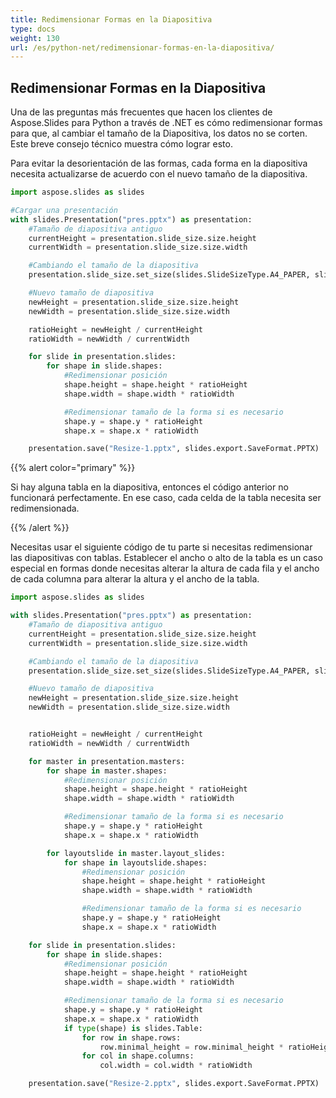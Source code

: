 ```yaml
---
title: Redimensionar Formas en la Diapositiva
type: docs
weight: 130
url: /es/python-net/redimensionar-formas-en-la-diapositiva/
---
```


## **Redimensionar Formas en la Diapositiva**
Una de las preguntas más frecuentes que hacen los clientes de Aspose.Slides para Python a través de .NET es cómo redimensionar formas para que, al cambiar el tamaño de la Diapositiva, los datos no se corten. Este breve consejo técnico muestra cómo lograr esto.

Para evitar la desorientación de las formas, cada forma en la diapositiva necesita actualizarse de acuerdo con el nuevo tamaño de la diapositiva.

```py
import aspose.slides as slides

#Cargar una presentación
with slides.Presentation("pres.pptx") as presentation:
    #Tamaño de diapositiva antiguo
    currentHeight = presentation.slide_size.size.height
    currentWidth = presentation.slide_size.size.width

    #Cambiando el tamaño de la diapositiva
    presentation.slide_size.set_size(slides.SlideSizeType.A4_PAPER, slides.SlideSizeScaleType.DO_NOT_SCALE)

    #Nuevo tamaño de diapositiva
    newHeight = presentation.slide_size.size.height
    newWidth = presentation.slide_size.size.width

    ratioHeight = newHeight / currentHeight
    ratioWidth = newWidth / currentWidth

    for slide in presentation.slides:
        for shape in slide.shapes:
            #Redimensionar posición
            shape.height = shape.height * ratioHeight
            shape.width = shape.width * ratioWidth

            #Redimensionar tamaño de la forma si es necesario 
            shape.y = shape.y * ratioHeight
            shape.x = shape.x * ratioWidth

    presentation.save("Resize-1.pptx", slides.export.SaveFormat.PPTX)
```

{{% alert color="primary" %}} 

Si hay alguna tabla en la diapositiva, entonces el código anterior no funcionará perfectamente. En ese caso, cada celda de la tabla necesita ser redimensionada.

{{% /alert %}} 

Necesitas usar el siguiente código de tu parte si necesitas redimensionar las diapositivas con tablas. Establecer el ancho o alto de la tabla es un caso especial en formas donde necesitas alterar la altura de cada fila y el ancho de cada columna para alterar la altura y el ancho de la tabla.

```py
import aspose.slides as slides

with slides.Presentation("pres.pptx") as presentation:
    #Tamaño de diapositiva antiguo
    currentHeight = presentation.slide_size.size.height
    currentWidth = presentation.slide_size.size.width

    #Cambiando el tamaño de la diapositiva
    presentation.slide_size.set_size(slides.SlideSizeType.A4_PAPER, slides.SlideSizeScaleType.DO_NOT_SCALE)

    #Nuevo tamaño de diapositiva
    newHeight = presentation.slide_size.size.height
    newWidth = presentation.slide_size.size.width


    ratioHeight = newHeight / currentHeight
    ratioWidth = newWidth / currentWidth

    for master in presentation.masters:
        for shape in master.shapes:
            #Redimensionar posición
            shape.height = shape.height * ratioHeight
            shape.width = shape.width * ratioWidth

            #Redimensionar tamaño de la forma si es necesario 
            shape.y = shape.y * ratioHeight
            shape.x = shape.x * ratioWidth

        for layoutslide in master.layout_slides:
            for shape in layoutslide.shapes:
                #Redimensionar posición
                shape.height = shape.height * ratioHeight
                shape.width = shape.width * ratioWidth

                #Redimensionar tamaño de la forma si es necesario 
                shape.y = shape.y * ratioHeight
                shape.x = shape.x * ratioWidth

    for slide in presentation.slides:
        for shape in slide.shapes:
            #Redimensionar posición
            shape.height = shape.height * ratioHeight
            shape.width = shape.width * ratioWidth

            #Redimensionar tamaño de la forma si es necesario 
            shape.y = shape.y * ratioHeight
            shape.x = shape.x * ratioWidth
            if type(shape) is slides.Table:
                for row in shape.rows:
                    row.minimal_height = row.minimal_height * ratioHeight
                for col in shape.columns:
                    col.width = col.width * ratioWidth

    presentation.save("Resize-2.pptx", slides.export.SaveFormat.PPTX)
```